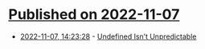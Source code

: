 # [Published on 2022-11-07](index.md)

* [2022-11-07, 14:23:28](https://news.ycombinator.com/item?id=33506100) - [Undefined Isn’t Unpredictable](http://www.os2museum.com/wp/undefined-isnt-unpredictable/)
